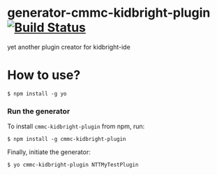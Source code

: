 # generator-cmmc-kidbright-plugin [![Build Status](https://travis-ci.com/cmmakerclub/generator-cmmc-kidbright-plugin.svg?branch=master)](https://travis-ci.com/cmmakerclub/generator-cmmc-kidbright-plugin)

yet another plugin creator for kidbright-ide

# How to use?

```
$ npm install -g yo
```

### Run the generator

To install `cmmc-kidbright-plugin`  from npm, run:

```
$ npm install -g cmmc-kidbright-plugin 
```

Finally, initiate the generator:

```
$ yo cmmc-kidbright-plugin NTTMyTestPlugin
```